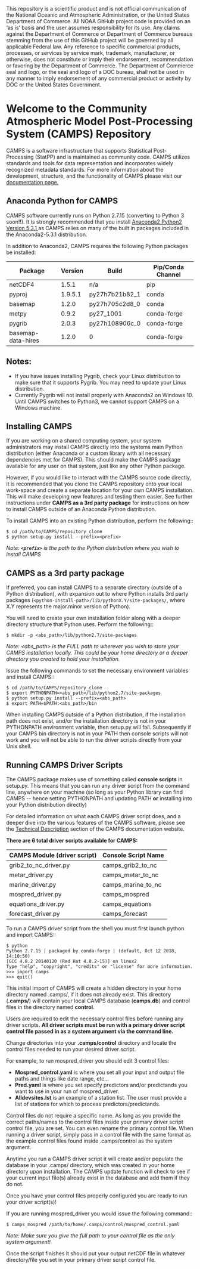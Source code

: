 This repository is a scientific product and is not official communication of the National Oceanic and Atmospheric Administration, or the United States Department of Commerce. All NOAA GitHub project code is provided on an ‘as is’ basis and the user assumes responsibility for its use. Any claims against the Department of Commerce or Department of Commerce bureaus stemming from the use of this GitHub project will be governed by all applicable Federal law. Any reference to specific commercial products, processes, or services by service mark, trademark, manufacturer, or otherwise, does not constitute or imply their endorsement, recommendation or favoring by the Department of Commerce. The Department of Commerce seal and logo, or the seal and logo of a DOC bureau, shall not be used in any manner to imply endorsement of any commercial product or activity by DOC or the United States Government.

# Welcome to the Community Atmospheric Model Post-Processing System (CAMPS) Repository

CAMPS is a software infrastructure that supports Statistical Post-Processing (StatPP) and is maintained as community code.  CAMPS utilizes standards and tools for data representation and incorporates widely recognized metadata standards.  For more information about the development, structure, and the functionality of CAMPS please visit our [documentation page.](https://noaa-mdl.github.io/CAMPS/)

 ## Anaconda Python for CAMPS

CAMPS software currently runs on Python 2.7.15 (converting to Python 3 soon!!).  It is strongly recommended that you install [Anaconda2 Python2 Version 5.3.1 ](https://repo.anaconda.com/archive/Anaconda2-5.3.1-Linux-x86_64.sh) as CAMPS relies on many of the built in packages included in the Anaconda2-5.3.1 distribution.

In addition to Anaconda2, CAMPS requires the following Python packages be installed:

| Package | Version | Build | Pip/Conda Channel |
|--|--|--|--|
| netCDF4 | 1.5.1 | n/a | pip |
| pyproj | 1.9.5.1 | py27h7b21b82_1 | conda |
| basemap | 1.2.0 | py27h705c2d8_0 | conda |
| metpy | 0.9.2 | py27_1001 | conda-forge |
| pygrib | 2.0.3 | py27h108906c_0 | conda-forge |
| basemap-data-hires | 1.2.0 | 0 | conda-forge |



## Notes:
* If you have issues installing Pygrib, check your Linux distribution to make sure that it supports Pygrib.  You may need
  to update your Linux distribution.
* Currently Pygrib will not install properly with Anaconda2 on Windows 10. Until CAMPS switches to Python3, we cannot
  support CAMPS on a Windows machine.

## Installing CAMPS

If you are working on a shared computing system, your system administrators may install CAMPS directly into the systems main Python distribution (either Anaconda or a custom library with all necessary dependencies met for CAMPS).  This should make the CAMPS package available for any user on that system, just like any other Python package.

However, if you would like to interact with the CAMPS source code directly, it is recommended that you clone the CAMPS repository onto your local work-space and create a separate location for your own CAMPS installation. This will make developing new features and testing them easier. See further instructions under **CAMPS as a 3rd party package** for instructions on how to install CAMPS outside of an Anaconda Python distribution.

To install CAMPS into an existing Python distribution, perform the following::

    $ cd /path/to/CAMPS/repository_clone
    $ python setup.py install --prefix=<prefix>

*Note: **`<prefix>`** is the path to the Python distribution where you wish to install CAMPS*

## CAMPS as a 3rd party package

If preferred, you can install CAMPS to a separate directory (outside of a Python distribution), with expansion out to where Python installs 3rd party packages (`<python-install-path>/lib/pythonX.Y/site-packages/`, where X.Y represents the major.minor version of Python).

You will need to create your own installation folder along with a deeper directory structure that Python uses.  Perform the following::

    $ mkdir -p <abs_path>/lib/python2.7/site-packages

*Note: <abs_path> is the FULL path to wherever you wish to store your CAMPS installation locally. This could be your home directory or a deeper directory you created to hold your installation.*

Issue the following commands to set the necessary environment variables and install CAMPS::

    $ cd /path/to/CAMPS/repository_clone
    $ export PYTHONPATH=<abs_path>/lib/python2.7/site-packages
    $ python setup.py install --prefix=<abs_path>
    $ export PATH=$PATH:<abs_path>/bin

When installing CAMPS outside of a Python distribution, if the installation path does not exist, and/or the installation directory is not in your PYTHONPATH environment variable, then setup.py will fail. Subsequently if your CAMPS bin directory is not in your PATH then console scripts will not work and you will not be able to run the driver scripts directly from your Unix shell.


## Running CAMPS Driver Scripts
The CAMPS package makes use of something called **console scripts** in setup.py.  This means that you can run any driver script from the command line, anywhere on your machine (so long as your Python library can find CAMPS -- hence setting PYTHONPATH and updating PATH **or** installing into your Python distribution directly)

For detailed information on what each CAMPS driver script does, and a deeper dive into the various features of the CAMPS software, please see the [Technical Description](https://noaa-mdl.github.io/CAMPS/technical/index.html) section of the CAMPS documentation website.

**There are 6 total driver scripts available for CAMPS:**

| CAMPS Module (driver script) | Console Script Name  |
|--|--|
| grib2_to_nc_driver.py        |  camps_grib2_to_nc   |
| metar_driver.py              |  camps_metar_to_nc   |
| marine_driver.py             |  camps_marine_to_nc  |
| mospred_driver.py            |  camps_mospred       |
| equations_driver.py          |  camps_equations     |
| forecast_driver.py           |  camps_forecast      |

To run a CAMPS driver script from the shell you must first launch python and import CAMPS::

    $ python
    Python 2.7.15 | packaged by conda-forge | (default, Oct 12 2018, 14:10:50)
    [GCC 4.8.2 20140120 (Red Hat 4.8.2-15)] on linux2
    Type "help", "copyright", "credits" or "license" for more information.
    >>> import camps
    >>> quit()

This initial import of CAMPS will create a hidden directory in your home directory named .camps/, if it does not already exist.  This directory (**.camps/**) will contain your local CAMPS database (**camps.db**) and control files in the directory named **control**.

Users are required to edit the necessary control files before running any driver scripts.  **All driver scripts must be run with a primary driver script control file passed in as a system argument via the command line.**

Change directories into your **.camps/control** directory and locate the control files needed to run your desired driver script.

For example, to run mospred_driver you should edit 3 control files:

* **Mospred_control.yaml** is where you set all your input and output file paths and things like date range, etc…
* **Pred.yaml** is where you set specify predictors and/or predictands you want to use in your run of mospred_driver.
* **Alldevsites.lst** is an example of a station list. The user must provide a list of stations for which to process
  predictors/predictands.

Control files do not require a specific name.  As long as you provide the correct paths/names to the control files inside your primary driver script control file, you are set.  You can even rename the primary control file.  When running a driver script, simply pass in a control file with the same format as the example control files found inside .camps/control as the system argument.

Anytime you run a CAMPS driver script it will create and/or populate the database in your .camps/ directory, which was created in your home directory upon installation.  The CAMPS update function will check to see if your current input file(s) already exist in the database and add them if they do not.

Once you have your control files properly configured you are ready to run your driver script(s)!

If you are running mospred_driver you would issue the following command::

    $ camps_mospred /path/to/home/.camps/control/mospred_control.yaml

*Note: Make sure you give the full path to your control file as the only system argument!*

Once the script finishes it should put your output netCDF file in whatever directory/file you set in your primary driver script control file.
